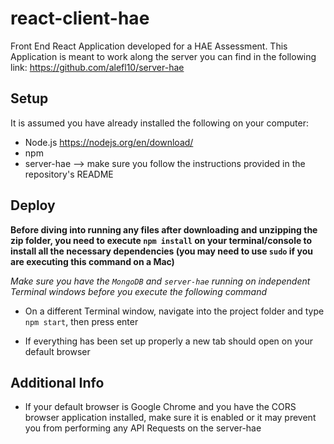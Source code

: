 # react-client-hae
Front End React Application developed for a HAE Assessment. This Application is meant to work along the server you can find in the following link:
<https://github.com/alefl10/server-hae>

## **Setup**

It is assumed you have already installed the following on your computer:

- Node.js <https://nodejs.org/en/download/>
- npm
- server-hae --> make sure you follow the instructions provided in the repository's README

## **Deploy**

**Before diving into running any files after downloading and unzipping the zip folder, you need to execute `npm install` on your terminal/console to install all the necessary dependencies (you may need to use `sudo` if you are executing this command on a Mac)**

*Make sure you have the `MongoDB` and `server-hae` running on independent Terminal windows before you execute the following command*

- On a different Terminal window, navigate into the project folder and type `npm start`, then press enter 

- If everything has been set up properly a new tab should open on your default browser

## **Additional Info**

- If your default browser is Google Chrome and you have the CORS browser application installed, make sure it is enabled or it may prevent you from performing any API Requests on the server-hae
